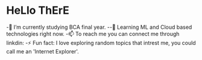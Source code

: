 # HeLlo ThErE



-🔭 I’m currently studying BCA final year.
--🌱 Learning ML and Cloud based technologies right now.
-📫 To reach me you can connect me through linkdin: 
-⚡ Fun fact:  I love exploring random topics that intrest me, you could call me an 'Internet Explorer'.

